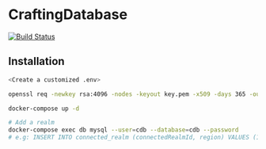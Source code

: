 # CraftingDatabase
[![Build Status](https://travis-ci.org/johvik/CraftingDatabase.svg?branch=master)](https://travis-ci.org/johvik/CraftingDatabase)

## Installation
```sh
<Create a customized .env>

openssl req -newkey rsa:4096 -nodes -keyout key.pem -x509 -days 365 -out certificate.pem

docker-compose up -d

# Add a realm
docker-compose exec db mysql --user=cdb --database=cdb --password
# e.g: INSERT INTO connected_realm (connectedRealmId, region) VALUES (1096, "eu");
```
